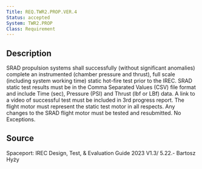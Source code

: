 ```yaml
---
Title: REQ.TWR2.PROP.VER.4
Status: accepted
System: TWR2.PROP
Class: Requirement
---
```


## Description

SRAD propulsion systems shall successfully (without significant anomalies) complete an
instrumented (chamber pressure and thrust), full scale (including system working time) static hot-fire test prior to the IREC. SRAD static test results must be in the Comma Separated Values (CSV) file format and include Time (sec), Pressure (PSI) and Thrust (lbf or LBf) data. A link to a video of successful test must be included in 3rd progress report. The flight motor must represent the static test motor in all respects. Any changes to the SRAD flight motor must be tested and resubmitted. No Exceptions.

## Source

Spaceport: IREC Design, Test, & Evaluation Guide 2023 V1.3/ 5.22.- Bartosz Hyży
